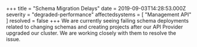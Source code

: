 +++
title = "Schema Migration Delays"
date = 2019-09-03T14:28:53.000Z
severity = "degraded-performance"
affectedsystems = [
  "Management API"
]
resolved = false
+++
We are currently seeing failing schema deployments related to changing schemas and creating projects after our API Provider upgraded our cluster. We are working closely with them to resolve the issue.